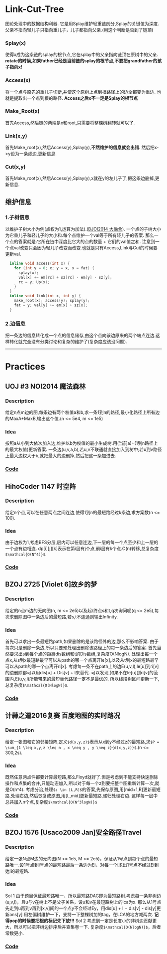 # Link-Cut-Tree
图论处理中的数据结构利器.
它是用Splay维护轻重链剖分,Splay的关键值为深度.
父亲不指向轻儿子只指向重儿子，儿子都指向父亲.(用这个判断是否到了链顶)
<!--more-->
### Splay(x)
使得x成为这条链的splay的根节点,它在splay中的父亲指向链顶在原树中的父亲.
**rotate的时候,如果father已经是当前链的splay的根节点,不要把grandfather的孩子指向x!**
### Access(x)
将一个点与原先的重儿子切断,并使这个原树上点到根路径上的边全都变为重边.
也就是提取出一个点到根的路径. **Access之后x不一定是Splay的根节点**
### Make_Root(x)
首先Access,然后链的两端是x和root,只需要将整棵树翻转就可以了.
### Link(x,y)
首先Make_root(x),然后Access(y),Splay(y),**不然维护的信息就会出错**.
然后把x->y设为一条虛边,更新信息.
### Cut(x,y)
首先Make_root(x),然后Access(y),Splay(y),x就在y的左儿子了,把这条边删掉,更新信息.
## 维护信息
### 1.子树信息
以维护子树大小为例(点权为1,运算为加法).([BJOI2014 大融合](https://loj.ac/problem/2230)).
一个点的子树大小为它重儿子和轻儿子的大小和.每个点维护一个val等于所有轻儿子的答案.
那么一个点的答案就是:它所在链中深度比它大的点的数量 + 它们的val值之和.
注意到一个点val改变只会因为轻儿子改变而改变.也就是只有Access,Link与Cut的时候要更新val.
```cpp
  inline void access(int x) {
    for (int y = 0; x; y = x, x = fat) {
      splay(x);
      val[x] += em[rc] + sz[rc] - em[y] - sz[y];
      rc = y; Up(x);
    }
  }
  inline void link(int x, int y) {
    make_root(x); access(y); splay(y);
    fat = y; val[y] += em[x] + sz[x];
  }
```
### 2.边信息
把一条边的信息转化成一个点的信息储存,由这个点向该边原来的两个端点连边.这样转化就完全没有分类讨论和复杂的维护了(复杂度应该没问题).

---
# Practices
## UOJ #3 NOI2014 魔法森林
### Description
给定n点m边的图,每条边有两个权值a和b,求一条1到n的路径,最小化路径上所有边的MaxA+MaxB,输出这个值.(n <= 5e4, m <= 1e5)
### Idea
按照a从小到大依次加入边,维护以b为权值的最小生成树.用(当前a)+(1到n路径上的最大权值)更新答案.
一条边(u,v,a,b),若u,v不联通就直接加入到树中;若u到v路径上最大边权大于b,就把最大的边删掉,然后把这一条加进去.
### [Code](http://uoj.ac/submission/224027)

## HihoCoder 1147 时空阵
### Description
给定n个点,可以在任意两点之间连边,使得1到n的最短路经过k条边,求方案数(n <= 100).
### Idea
由于边权为1,考虑BFS分层,层内可以任意连边,下一层的每一个点至少和上一层的一个点有边相连.
dp[i][j][k]表示在第i层有j个点,前i层有k个点.O(n)转移,总复杂度`$\mathcal{O(N^4)}$`.
### [Code](https://cn.vjudge.net/solution/12639894)

## BZOJ 2725 [Violet 6]故乡的梦
### Description
给定的n点m边的无向图(n, m <= 2e5)以及起/终点s和t,q次询问呢(q <= 2e5),每次求删除图中一条边后的最短路,若s,t不连通则输出Infinity.
### Idea
首先可以求出一条最短路path,如果删除的是该路径外的边,那么不影响答案.
由于每次只是删除一条边,所以只要预处理出删除该路径上的每一条边后的答案.
首先当然要求出s到每个点的距离dis数组和t的Dis数组,复杂度O(NlogN).
处理出每一个点x,从s到x最短路最早可以从path的哪一个点离开le[x],以及从t到x的最短路最早可以从path的哪一个点离开ri[x].
考虑每一条不在path上的边E(u,v,l),le[u]到ri[v]的边删除都可以用dis[u] + Dis[v] + l来替代.
可以发现,如果不在le[u]到ri[v]的范围内,E(u,v,l)所能带来的最短替代路径一定不是最优的.
所以线段树区间更新一下,总复杂度`$\mathcal{O(NlogN)}$`.
### [Code](https://github.com/TheUnbeatable/Packup_Logdown/blob/master/Codes/BZOJ2725%5BViolet%206%5D%E6%95%85%E4%B9%A1%E7%9A%84%E6%A2%A6.cpp)

## 计蒜之道2016复赛 百度地图的实时路况
### Description
给定一张图和它的邻接矩阵,定义`$d(x,y,z)$`表示从x到y不经过z的最短路,求`$P = \sum_{1 \leq x,y,z \leq n , x \neq y , y \neq z}{d(x,y,z)}$`.(n <= 300,2s).
### Idea
既然任意两点件都要计算最短路,那么Floyd就好了.但是考虑到不能支持快速删除操作和点集的合并,只能动态加入,所以对于每一个z到要把整个图重新计算一次,就是O(n^4).
考虑分治,处理`$z \in [L,R]$`的答案,先保存原图,用[mid+1,R]更新最短路,处理右边,然后恢复成原图,用[L,mid]更新最短路,递归处理右边.
这样每一层中总共加入n个点,复杂度`$\mathcal{O(N^3logN)}$`
### [Code](https://github.com/TheUnbeatable/Packup_Logdown/blob/master/Codes/%E8%AE%A1%E8%92%9C%E4%B9%8B%E9%81%932016%E5%A4%8D%E8%B5%9B%20%E7%99%BE%E5%BA%A6%E5%9C%B0%E5%9B%BE%E7%9A%84%E5%AE%9E%E6%97%B6%E8%B7%AF%E5%86%B5.cpp)

## BZOJ 1576 [Usaco2009 Jan]安全路径Travel
### Description
给定一张N点M边的无向图(N <= 1e5, M <= 2e5)，保证从1号点到每个点的最短路唯一.设1号点到i号点的最短路最后一条边为Ei，对每一个i求出1号点不经过Ei到达i的最短路.
### Idea
Sol 1
由于题目保证最短路唯一，所以最短路DAG即为最短路树.考虑每一条非树边(u,v,l)，且u与v在树上不是父子关系，设u和v在最短路树上的lca为x.
那么从1号点先走到u再到v再到[x,v]间的一个点y不会经过Ey，用dis[u] + l + dis[v] - dis[y]更新ans[y].用左偏树维护一下，支持一下整棵树加的tag，在LCA的地方减两次.
**记得pop的时候要把根的标记先下放!!!**
Sol 2
考虑到一定是长度小的非树边贡献更大，所以可以把非树边排序后并查集卷一下.
复杂度`$\mathcal{O(NlogN)}$`，后者常数更小.
### [Code](https://github.com/TheUnbeatable/Packup_Logdown/blob/master/Codes/LuoguP2934%20%5BUSACO09JAN%5D%E5%AE%89%E5%85%A8%E5%87%BA%E8%A1%8CSafeTravel.cpp)

